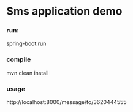 # Sms application demo
### run:
spring-boot:run

### compile
mvn clean install

### usage
http://localhost:8000/message/to/3620444555

